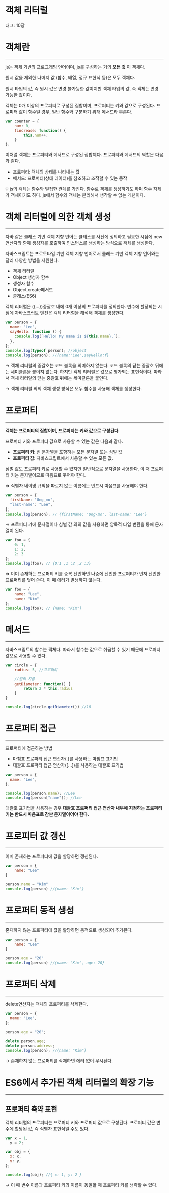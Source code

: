 # 객체 리터럴

태그: 10장

# 객체란

---

js는 객체 기반의 프로그래밍 언어이며, js를 구성하는 거의 **모든 것** 이 객체다.

원시 값을 제외한 나머지 값 (함수, 배열, 정규 표현식 등)은 모두 객체다.

원시 타입의 값, 즉 원시 값은 변경 불가능한 값이지만 객체 타입의 값, 즉 객체는 변경 가능한 값이다.

객체는 0개 이상의 프로퍼티로 구성된 집합이며, 프로퍼티는 키와 값으로 구성된다. 프로피터 값이 함수일 경우, 일반 함수와 구분하기 위해 메서드라 부른다.

```jsx
var counter = {
	num: 0,
	fincrease: function() {
		this.num++;
	}
};
```

이처럼 객체는 프로퍼티와 메서드로 구성된 집합체다. 프로퍼티와 메서드의 역할은 다음과 같다.

- 프로퍼티: 객체의 상태를 나타내는 값
- 메서드: 프로퍼티(상태 데이터)를 참조하고 조작할 수 있는 동작

<aside>
💡 js의 객체는 함수와 밀접한 관계를 가진다. 함수로 객체를 생성하기도 하며 함수 자체가 객체이기도 하다. js에서 함수와 객체는 분리해서 생각할 수 없는 개념이다.

</aside>

# 객체 리터럴에 의한 객체 생성

---

자바 같은 클래스 기반 객체 지향 언어는 클래스를 사전에 정의하고 필요한 시점에 new연산자와 함께 생성자를 호출하여 인스턴스를 생성하는 방식으로 객체를 생성한다.

자바스크립트는 프로토타입 기반 객체 지향 언어로서 클래스 기반 객체 지향 언어와는 달리 다양한 방법을 지원한다.

- 객체 리터럴
- Object 생성자 함수
- 생성자 함수
- Object.create메서드
- 클래스(ES6)

객체 리터럴은 ({…})중괄호 내에 0개 이상의 프로퍼티를 정의한다. 변수에 할당되는 시점에  자바스크립트 엔진은 객체 리터럴을 해석해 객체를 생성한다.

```jsx
var person = {
  name: "Lee",
  sayHello: function () {
    console.log(`Hello! My name is ${this.name}.`);
  },
};
console.log(typeof person); //object
console.log(person); //{name:"Lee",sayHello:f}
```

→ 객체 리터럴의 중갈호는 코드 블록을 의미하지 않는다. 코드 블록의 닫는 중괄호 뒤에는 세미클론을 붙이지 않는다. 하지만 객체 리터럴은 값으로 평가되는 표현식이다. 따라서 객체 리터럴의 닫는 중괄호 뒤에는 세미클론을 붙인다.

→ 객체 리터럴 외의 객체 생성 방식은 모두 함수를 사용해 객체를 생성한다. 

# 프로퍼티

---

**객체는 프로퍼티의 집합이며, 프로퍼티는 키와 값으로 구성된다.**

프로퍼티 키와 프로퍼티 값으로 사용할 수 있는 값은 다음과 같다.

- **프로퍼티 키**: 빈 문자열을 포함하는 모든 문자열 또는 심벌 값
- **프로퍼티 값**: 자바스크립트에서 사용할 수 있는 모든 값.

심벌 값도 프로퍼티 키로 사용할 수 있지만 일반적으로 문자열을 사용한다. 이 때 프로퍼티 키는 문자열이므로 따음표로 묶어야 한다. 

⇒ 식별자 네이밍 규칙을 따르지 않는 이름에는 반드시 따음표를 사용해야 한다.

```jsx
var person = {
  firstName: "Ung_mo",
  "last-name": "Lee",
};
console.log(person); // {firstName: "Ung-mo", last-name: "Lee"}
```

⇒ 프로퍼티 키에 문자열이나 심벌 값 외의 값을 사용하면 암묵적 타입 변환을 통해 문자열이 된다. 

```jsx
var foo = {
    0: 1,
    1: 2,
    2: 3
};
console.log(foo); // {0:1 ,1 :2 ,2 :3}
```

⇒ 이미 존재하는 프로퍼티 키를 중복 선언하면 나중에 선언한 프로퍼티가 먼저 선언한 프로퍼티를 덮어 쓴다. 이 때 에러가 발생하지 않는다.

```jsx
var foo = {
    name: "Lee",
    name: "Kim"
};
console.log(foo); // {name: "Kim"}
```

# 메서드

---

자바스크립트의 함수는 객체다. 따라서 함수는 값으로 취급할 수 있기 때문에 프로퍼티 값으로 사용할 수 있다.

```jsx
var circle = {
    radius: 5, //프로퍼티

    //원의 지름
    getDiameter: function() {
        return 2 * this.radius
    }
}

console.log(circle.getDiameter()) //10
```

# 프로퍼티 접근

---

프로퍼티에 접근하는 방법

- 마침표 프로퍼티 접근 연산자(.)를 사용하는 마침표 표기법
- 대괄호 프로퍼티 접근 연산자([…])를 사용하는 대괄호 표기법

```jsx
var person = {
  name: "Lee",
};

console.log(person.name); //Lee
console.log(person["name"]); //Lee
```

대괄호 표기법을 사용하는 경우 **대괄호 프로퍼티 접근 연산자 내부에 지정하는 프로퍼티 키는 반드시 따음표로 감싼 문자열이어야 한다.**

# 프로피터 값 갱신

---

이미 존재하는 프로퍼티에 값을 할당하면 갱신된다.

```jsx
var person = {
    name: "Lee"
}

person.name = "Kim"
console.log(person) //{name: "Kim"}
```

# 프로퍼티 동적 생성

---

존재하지 않는 프로퍼티에 값을 할당하면 동적으로 생성되어 추가된다.

```jsx
var person = {
    name: "Lee"
}

person.age = "20"
console.log(person) //{name: "Kim", age: 20}
```

# 프로퍼티 삭제

---

delete연산자는 객체의 프로퍼티를 삭제한다.

```jsx
var person = {
  name: "Lee",
};

person.age = "20";

delete person.age;
delete person.address;
console.log(person); //{name: "Kim"}
```

→ 존재하지 않는 프로퍼티를 삭제하면 에러 없이 무시된다.

# ES6에서 추가된 객체 리터럴의 확장 기능

---

## 프로퍼티 축약 표현

객체 리터럴의 프로퍼티는 프로퍼티 키와 프로퍼티 값으로 구성된다. 프로퍼티 값은 변수에 할당된 값, 즉 식별자 표현식일 수도 있다.

```jsx
var x = 1,
  y = 2;

var obj = {
  x: x,
  y: y,
};

console.log(obj); //{ x: 1, y: 2 }
```

→ 이 때 변수 이름과 프로퍼티 키의 이름이 동일할 때 프로퍼티 키를 생략할 수 있다.